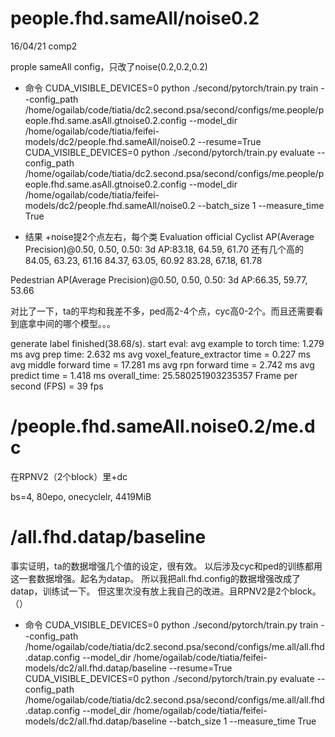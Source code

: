 # people.fhd.sameAll/noise0.2
16/04/21 comp2

prople sameAll config，只改了noise(0.2,0.2,0.2)

- 命令
CUDA_VISIBLE_DEVICES=0 python ./second/pytorch/train.py train --config_path /home/ogailab/code/tiatia/dc2.second.psa/second/configs/me.people/people.fhd.same.asAll.gtnoise0.2.config --model_dir /home/ogailab/code/tiatia/feifei-models/dc2/people.fhd.sameAll/noise0.2 --resume=True
CUDA_VISIBLE_DEVICES=0 python ./second/pytorch/train.py evaluate --config_path /home/ogailab/code/tiatia/dc2.second.psa/second/configs/me.people/people.fhd.same.asAll.gtnoise0.2.config --model_dir /home/ogailab/code/tiatia/feifei-models/dc2/people.fhd.sameAll/noise0.2 --batch_size 1 --measure_time True

- 结果 +noise提2个点左右，每个类
Evaluation official
Cyclist AP(Average Precision)@0.50, 0.50, 0.50:
3d   AP:83.18, 64.59, 61.70
还有几个高的
84.05, 63.23, 61.16
84.37, 63.05, 60.92
83.28, 67.18, 61.78

Pedestrian AP(Average Precision)@0.50, 0.50, 0.50:
3d   AP:66.35, 59.77, 53.66

对比了一下，ta的平均和我差不多，ped高2-4个点，cyc高0-2个。而且还需要看到底拿中间的哪个模型。。。

generate label finished(38.68/s). start eval:
avg example to torch time: 1.279 ms
avg prep time: 2.632 ms
avg voxel_feature_extractor time = 0.227 ms
avg middle forward time = 17.281 ms
avg rpn forward time = 2.742 ms
avg predict time = 1.418 ms
overall_time: 25.580251903235357
Frame per second (FPS) = 39 fps


# /people.fhd.sameAll.noise0.2/me.dc

在RPNV2（2个block）里+dc 

bs=4, 80epo, onecyclelr, 4419MiB

# /all.fhd.datap/baseline
事实证明，ta的数据增强几个值的设定，很有效。
以后涉及cyc和ped的训练都用这一套数据增强。起名为datap。
所以我把all.fhd.config的数据增强改成了datap，训练试一下。
但这里次没有放上我自己的改进。且RPNV2是2个block。（）

- 命令
CUDA_VISIBLE_DEVICES=0 python ./second/pytorch/train.py train --config_path /home/ogailab/code/tiatia/dc2.second.psa/second/configs/me.all/all.fhd.datap.config --model_dir /home/ogailab/code/tiatia/feifei-models/dc2/all.fhd.datap/baseline --resume=True
CUDA_VISIBLE_DEVICES=0 python ./second/pytorch/train.py evaluate --config_path /home/ogailab/code/tiatia/dc2.second.psa/second/configs/me.all/all.fhd.datap.config --model_dir /home/ogailab/code/tiatia/feifei-models/dc2/all.fhd.datap/baseline --batch_size 1 --measure_time True
